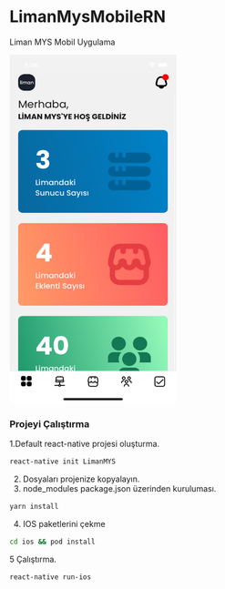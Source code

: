# LimanMysMobileRN
Liman MYS Mobil Uygulama



<img src="https://raw.githubusercontent.com/talhatarik/LimanMysMobileRN/main/Ekran%20G%C3%B6r%C3%BCnt%C3%BCleri/Simulator%20Screen%20Shot%20-%20iPhone%2012%20-%202022-05-18%20at%2005.06.47.png" width="292.5" height="613" />



### Projeyi Çalıştırma

1.Default react-native projesi oluşturma.
```sh
react-native init LimanMYS
```
2. Dosyaları projenize kopyalayın.
3. node_modules package.json üzerinden kuruluması.
```sh
yarn install
```
4. IOS paketlerini çekme
```sh
cd ios && pod install
```
5 Çalıştırma.
```sh
react-native run-ios
```
